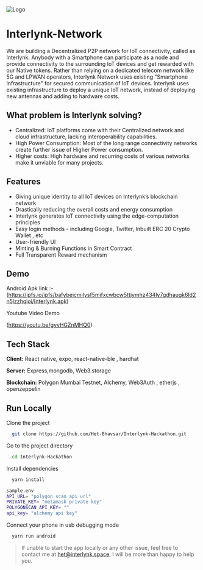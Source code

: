 ![Logo](https://user-images.githubusercontent.com/72739657/181764332-a6335692-151a-4b69-898c-cb42f5ac2741.png)


# Interlynk-Network

  We are building a Decentralized P2P network for IoT connectivity, called as Interlynk. Anybody with a Smartphone can participate as a node and provide connectivity to the surrounding IoT devices and get rewarded with our Native tokens.
  Rather than relying on a dedicated telecom network like 5G and LPWAN operators, Interlynk Network uses existing "Smartphone Infrastructure" for secured communication of IoT devices. Interlynk uses existing infrastructure to deploy a unique IoT network, instead of deploying new antennas and adding to hardware costs.


## What problem is Interlynk solving?
- Centralized: IoT platforms come with their Centralized network and cloud infrastructure, lacking interoperability capabilities.
- High Power Consumption: Most of the long range connectivity networks create further issue of Higher Power consumption.
- Higher costs: High hardware and recurring costs of various networks make it unviable for many projects.


## Features

- Giving unique identity to all IoT devices on Interlynk’s blockchain network
- Drastically reducing the overall costs and energy consumption
- Interlynk generates IoT connectivity using the edge-computation principles
- Easy login methods - including Google, Twitter, Inbuilt ERC 20 Crypto Wallet , etc
- User-friendly UI
- Minting & Burning Functions in Smart Contract
- Full Transparent Reward mechanism




## Demo

Android Apk link :- (https://ipfs.io/ipfs/bafybeicmilysf5mifxcwbcw5ttjymhz434ly7gdhaugk6ld2n5lzzhqioi/Interlynk.apk)



Youtube Video Demo

(https://youtu.be/gyvHGZnMHQ0)



## Tech Stack

**Client:** React native, expo, react-native-ble , hardhat

**Server:** Express,mongodb, Web3.storage

**Blockchain:** Polygon Mumbai Testnet, Alchemy, Web3Auth , etherjs , openzeppelin 




## Run Locally

Clone the project

```bash
  git clone https://github.com/Het-Bhavsar/Interlynk-Hackathon.git
```

Go to the project directory

```bash
  cd Interlynk-Hackathon
```

Install dependencies

```bash
  yarn install
```
```bash
sample.env
API_URL= "polygon scan api url"
PRIVATE_KEY= "metamask private key"
POLYGONSCAN_API_KEY= ""
api_key= "alchemy api key"
```

Connect your phone in usb debugging mode

```bash
  yarn run android
```

> If unable to start the app locally or any other issue, feel free to contact me at het@interlynk.space, I will be more than happy to help you.

